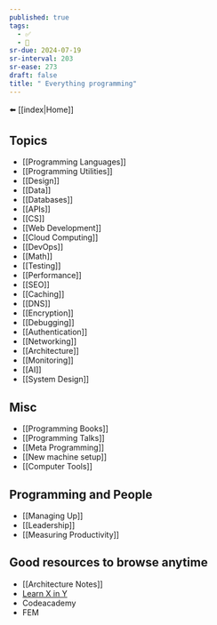 ```yaml
---
published: true
tags:
  - ✅
  - 🧭
sr-due: 2024-07-19
sr-interval: 203
sr-ease: 273
draft: false
title: " Everything programming"
---
```

⬅️ [[index|Home]]

## Topics 
- [[Programming Languages]]
- [[Programming Utilities]]
- [[Design]]
- [[Data]]
- [[Databases]]
- [[APIs]]
- [[CS]]
- [[Web Development]]
- [[Cloud Computing]]
- [[DevOps]]
- [[Math]]
- [[Testing]]
- [[Performance]]
- [[SEO]]
- [[Caching]]
- [[DNS]]
- [[Encryption]]
- [[Debugging]]
- [[Authentication]]
- [[Networking]]
- [[Architecture]]
- [[Monitoring]]
- [[AI]]
- [[System Design]]

## Misc
- [[Programming Books]]
- [[Programming Talks]]
- [[Meta Programming]]
- [[New machine setup]]
- [[Computer Tools]]

## Programming and People
- [[Managing Up]]
- [[Leadership]]
- [[Measuring Productivity]]

## Good resources to browse anytime
- [[Architecture Notes]]
- [Learn X in Y](https://learnxinyminutes.com/)
- Codeacademy
- FEM

